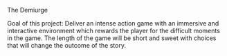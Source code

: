 The Demiurge

Goal of this project: Deliver an intense action game with an immersive and interactive environment which rewards the player for the difficult moments in the game. The length of the game will be short and sweet with choices that will change the outcome of the story.
